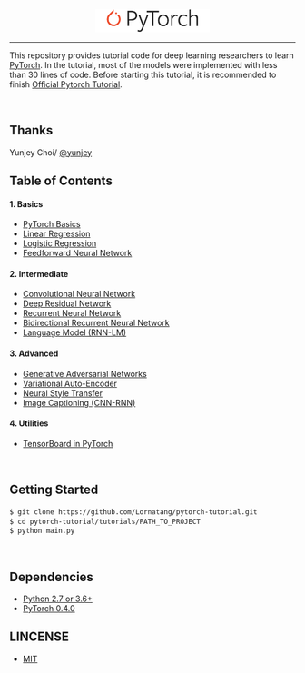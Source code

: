<p align="center"><img width="40%" src="./logo/pytorch.svg" /></p>

--------------------------------------------------------------------------------

This repository provides tutorial code for deep learning researchers to learn [PyTorch](https://github.com/pytorch/pytorch). In the tutorial, most of the models were implemented with less than 30 lines of code. Before starting this tutorial, it is recommended to finish [Official Pytorch Tutorial](http://pytorch.org/tutorials/beginner/deep_learning_60min_blitz.html).


<br/>

## Thanks
Yunjey Choi/ [@yunjey](https://github.com/yunjey)

## Table of Contents

#### 1. Basics
* [PyTorch Basics](https://github.com/Lornatang/pytorch-tutorial/tree/master/tutorials/basic/basic.py)
* [Linear Regression](https://github.com/Lornatang/pytorch-tutorial/tree/master/tutorials/basic/basic.py)
* [Logistic Regression](https://github.com/Lornatang/pytorch-tutorial/tree/master/tutorials/basic/logistic_regression.py)
* [Feedforward Neural Network](https://github.com/Lornatang/pytorch-tutorial/tree/master/tutorials/basics/feedforward_neural_network.py)

#### 2. Intermediate
* [Convolutional Neural Network](https://github.com/Lornatang/pytorch-tutorial/tree/master/tutorials/intermediate/cnn.py)
* [Deep Residual Network](https://github.com/Lornatang/pytorch-tutorial/tree/master/tutorials/intermediate/resent.py)
* [Recurrent Neural Network](https://github.com/Lornatang/pytorch-tutorial/tree/master/tutorials/intermediate/rnn.py)
* [Bidirectional Recurrent Neural Network](https://github.com/Lornatang/pytorch-tutorial/tree/master/tutorials/intermediate/birnn.py)
* [Language Model (RNN-LM)](https://github.com/Lornatang/pytorch-tutorial/tree/master/tutorials/intermediate/nlp.py)

#### 3. Advanced
* [Generative Adversarial Networks](https://github.com/Lornatang/pytorch-tutorial/blob/master/tutorials/advanced/gan.py)
* [Variational Auto-Encoder](https://github.com/Lornatang/pytorch-tutorial/blob/master/tutorials/advanced/autoencoder.py)
* [Neural Style Transfer](https://github.com/Lornatang/pytorch-tutorial/tree/master/tutorials/advanced/neural_style_transfer)
* [Image Captioning (CNN-RNN)](https://github.com/Lornatang/pytorch-tutorial/tree/master/tutorials/advanced/image_captioning)

#### 4. Utilities
* [TensorBoard in PyTorch](https://github.com/Lornatang/pytorch-tutorial/tree/master/tutorials/utils/tensorboard)



<br/>

## Getting Started
```bash
$ git clone https://github.com/Lornatang/pytorch-tutorial.git
$ cd pytorch-tutorial/tutorials/PATH_TO_PROJECT
$ python main.py
```

<br/>

## Dependencies
* [Python 2.7 or 3.6+](https://www.continuum.io/downloads)
* [PyTorch 0.4.0](http://pytorch.org/)

## LINCENSE
* [MIT](https://github.com/Lornatang/pytorch-tutorial/LICENSE)

